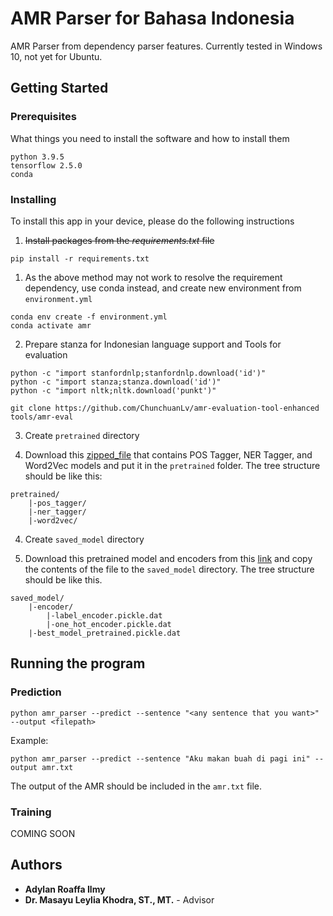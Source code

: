 # AMR Parser for Bahasa Indonesia

AMR Parser from dependency parser features. Currently tested in Windows 10, not yet for Ubuntu.
## Getting Started

### Prerequisites

What things you need to install the software and how to install them

```
python 3.9.5 
tensorflow 2.5.0
conda
```

### Installing

To install this app in your device, please do the following instructions

1. ~~Install packages from the *requirements.txt* file~~

```
pip install -r requirements.txt
```
1. As the above method may not work to resolve the requirement dependency, use conda instead, and create new environment from `environment.yml`

```
conda env create -f environment.yml
conda activate amr
```

2. Prepare stanza for Indonesian language support and Tools for evaluation

```
python -c "import stanfordnlp;stanfordnlp.download('id')"
python -c "import stanza;stanza.download('id')"
python -c "import nltk;nltk.download('punkt')"
```

```
git clone https://github.com/ChunchuanLv/amr-evaluation-tool-enhanced tools/amr-eval
```

3. Create `pretrained` directory

4. Download this [zipped_file](https://storage.googleapis.com/riset_amr/adylan/pretrained_feature_models.zip) that contains POS Tagger, NER Tagger, and Word2Vec models and put it in the `pretrained` folder. The tree structure should be like this:

```
pretrained/
    |-pos_tagger/
    |-ner_tagger/
    |-word2vec/

```
4. Create `saved_model` directory

5. Download this pretrained model and encoders from this [link](https://storage.googleapis.com/riset_amr/adylan/pretrained_model_and_encoder.zip) and copy the contents of the file to the `saved_model` directory. The tree structure should be like this.

```
saved_model/
    |-encoder/ 
        |-label_encoder.pickle.dat
        |-one_hot_encoder.pickle.dat
    |-best_model_pretrained.pickle.dat
```


## Running the program

### Prediction

```
python amr_parser --predict --sentence "<any sentence that you want>" --output <filepath>
```

Example:
```
python amr_parser --predict --sentence "Aku makan buah di pagi ini" --output amr.txt
```

The output of the AMR should be included in the `amr.txt` file.

### 

### Training 

COMING SOON

## Authors

* **Adylan Roaffa Ilmy** 
* **Dr. Masayu Leylia Khodra, ST., MT.** - Advisor 


